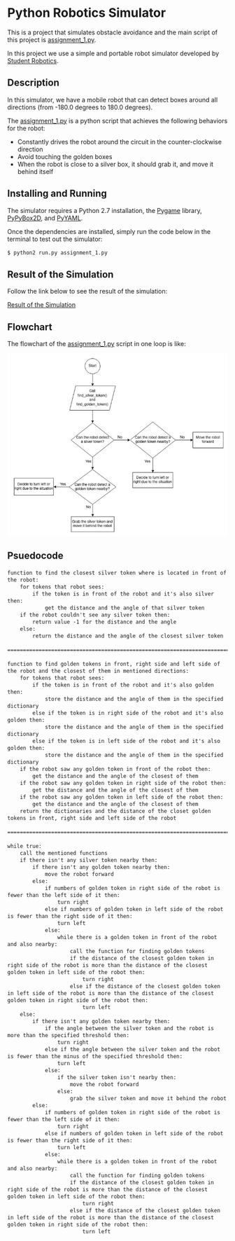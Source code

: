 Python Robotics Simulator
================================

This is a project that simulates obstacle avoidance and the main script of this project is [assignment_1.py](assignment_1.py).

In this project we use a simple and portable robot simulator developed by [Student Robotics](https://studentrobotics.org).


Description
----------------------

In this simulator, we have a mobile robot that can detect boxes around all directions (from -180.0 degrees to 180.0 degrees).

The [assignment_1.py](assignment_1.py) is a python script that achieves the following behaviors for the robot:
- Constantly drives the robot around the circuit in the counter-clockwise direction
- Avoid touching the golden boxes
- When the robot is close to a silver box, it should grab it, and move it behind itself  


Installing and Running
----------------------

The simulator requires a Python 2.7 installation, the [Pygame](http://pygame.org/) library, [PyPyBox2D](https://pypi.python.org/pypi/pypybox2d/2.1-r331), and [PyYAML](https://pypi.python.org/pypi/PyYAML/).

Once the dependencies are installed, simply run the code below in the terminal to test out the simulator:

```bash
$ python2 run.py assignment_1.py
```


Result of the Simulation
----------------------

Follow the link below to see the result of the simulation:

[Result of the Simulation](https://youtu.be/ZF0z2ONHWJQ)


Flowchart
----------------------

The flowchart of the [assignment_1.py](assignment_1.py) script in one loop is like:

![Flowchart](flowchart.jpg)


Psuedocode
----------------------

```
function to find the closest silver token where is located in front of the robot:
    for tokens that robot sees:
        if the token is in front of the robot and it's also silver then:
            get the distance and the angle of that silver token
    if the robot couldn't see any silver token then:
        return value -1 for the distance and the angle
    else:
        return the distance and the angle of the closest silver token

==================================================================================================================================

function to find golden tokens in front, right side and left side of the robot and the closest of them in mentioned directions:
    for tokens that robot sees:
        if the token is in front of the robot and it's also golden then:
            store the distance and the angle of them in the specified dictionary
        else if the token is in right side of the robot and it's also golden then:
            store the distance and the angle of them in the specified dictionary
        else if the token is in left side of the robot and it's also golden then:
            store the distance and the angle of them in the specified dictionary
    if the robot saw any golden token in front of the robot then:
        get the distance and the angle of the closest of them 
    if the robot saw any golden token in right side of the robot then:
        get the distance and the angle of the closest of them
    if the robot saw any golden token in left side of the robot then:
        get the distance and the angle of the closest of them 
    return the dictionaries and the distance of the closet golden tokens in front, right side and left side of the robot

==================================================================================================================================

while true:
    call the mentioned functions
    if there isn't any silver token nearby then:
        if there isn't any golden token nearby then:
            move the robot forward
        else:
            if numbers of golden token in right side of the robot is fewer than the left side of it then:
                turn right
            else if numbers of golden token in left side of the robot is fewer than the right side of it then:
                turn left
            else:
                while there is a golden token in front of the robot and also nearby:
                    call the function for finding golden tokens
                    if the distance of the closest golden token in right side of the robot is more than the distance of the closest golden token in left side of the robot then:
                        turn right
                    else if the distance of the closest golden token in left side of the robot is more than the distance of the closest golden token in right side of the robot then:
                        turn left
    else:
        if there isn't any golden token nearby then:
            if the angle between the silver token and the robot is more than the specified threshold then:
                turn right
            else if the angle between the silver token and the robot is fewer than the minus of the specified threshold then:
                turn left
            else:
                if the silver token isn't nearby then:
                    move the robot forward
                else:
                    grab the silver token and move it behind the robot
        else:
            if numbers of golden token in right side of the robot is fewer than the left side of it then:
                turn right
            else if numbers of golden token in left side of the robot is fewer than the right side of it then:
                turn left
            else:
                while there is a golden token in front of the robot and also nearby:
                    call the function for finding golden tokens
                    if the distance of the closest golden token in right side of the robot is more than the distance of the closest golden token in left side of the robot then:
                        turn right
                    else if the distance of the closest golden token in left side of the robot is more than the distance of the closest golden token in right side of the robot then:
                        turn left             
```